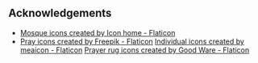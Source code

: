 ## Acknowledgements
- <a href="https://www.flaticon.com/free-icons/mosque" title="mosque icons">Mosque icons created by Icon home - Flaticon</a>
- <a href="https://www.flaticon.com/free-icons/pray" title="pray icons">Pray icons created by Freepik - Flaticon</a>
<a href="https://www.flaticon.com/free-icons/individual" title="individual icons">Individual icons created by meaicon - Flaticon</a>
<a href="https://www.flaticon.com/free-icons/prayer-rug" title="prayer rug icons">Prayer rug icons created by Good Ware - Flaticon</a>